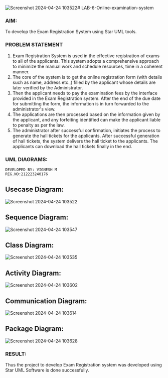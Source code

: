 ![Screenshot 2024-04-24 103522](https://github.com/vigneshvickyu/LAB-6-Online-examination-system/assets/151948835/e08109a2-8cb7-4431-b30a-f1348b259fbe)# LAB-6-Online-examination-system
### AIM:
To develop the Exam Registration System using Star UML tools.
### PROBLEM STATEMENT
1. Exam Registration System is used in the effective registration of exams to all of the
applicants. This system adopts a comprehensive approach to minimize the manual work and
schedule resources, time in a coherent manner.
2. The core of the system is to get the online registration form (with details such as name,
address etc.,) filled by the applicant whose details are later verified by the Administrator.
3. Then the applicant needs to pay the examination fees by the interface provided in the
Exam Registration system. After the end of the due date for submitting the form, the
information is in turn forwarded to the administrator's view.
4. The applications are then processed based on the information given by the applicant,
and any forfeiting identified can make the applicant liable to penalty as per the law.
5. The administrator after successful confirmation, initiates the process to generate the
hall tickets for the applicants. After successful generation of hall tickets, the system delivers
the hall ticket to the applicants. The applicants can download the hall tickets finally in the end.
### UML DIAGRAMS:
```
DEVELOPED BY: VIGNESH M
REG.NO:212223240176
```
## Usecase Diagram:
![Screenshot 2024-04-24 103522](https://github.com/vigneshvickyu/LAB-6-Online-examination-system/assets/151948835/7e85c96d-0d6d-4907-9db1-92f45c8e38c3)

## Sequence Diagram:
![Screenshot 2024-04-24 103547](https://github.com/vigneshvickyu/LAB-6-Online-examination-system/assets/151948835/b2942899-e3ed-46f0-857c-92d9f92feae3)

## Class Diagram:
![Screenshot 2024-04-24 103535](https://github.com/vigneshvickyu/LAB-6-Online-examination-system/assets/151948835/24f892ba-450c-428f-b580-8168a891b434)

## Activity Diagram:
![Screenshot 2024-04-24 103602](https://github.com/vigneshvickyu/LAB-6-Online-examination-system/assets/151948835/a815ff42-50b1-4301-acfa-0bc3f454dae6)

## Communication Diagram:
![Screenshot 2024-04-24 103614](https://github.com/vigneshvickyu/LAB-6-Online-examination-system/assets/151948835/6d8d42ad-8096-416f-b808-aabb1ca6f9ff)

## Package Diagram:
![Screenshot 2024-04-24 103628](https://github.com/vigneshvickyu/LAB-6-Online-examination-system/assets/151948835/1d259d73-5196-40a3-b3e4-54046eab4ca2)

### RESULT:
Thus the project to develop Exam Registration system was developed using Star UML
Software is done successfully.
